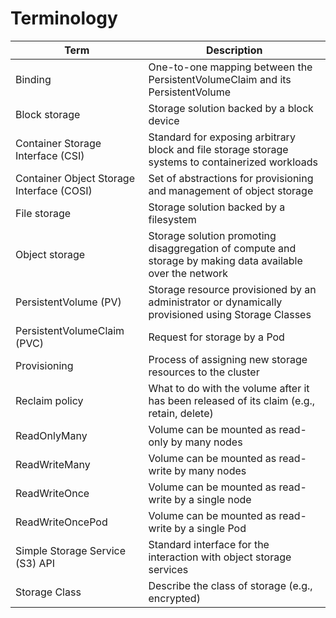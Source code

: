 # Terminology

| Term | Description |
|---|---|
| Binding | One-to-one mapping between the PersistentVolumeClaim and its PersistentVolume |
| Block storage | Storage solution backed by a block device |
| Container Storage Interface (CSI) | Standard for exposing arbitrary block and file storage storage systems to containerized workloads |
| Container Object Storage Interface (COSI) | Set of abstractions for provisioning and management of object storage |
| File storage | Storage solution backed by a filesystem |
| Object storage | Storage solution promoting disaggregation of compute and storage by making data available over the network |
| PersistentVolume (PV) | Storage resource provisioned by an administrator or dynamically provisioned using Storage Classes |
| PersistentVolumeClaim (PVC) | Request for storage by a Pod |
| Provisioning | Process of assigning new storage resources to the cluster |
| Reclaim policy | What to do with the volume after it has been released of its claim (e.g., retain, delete) |
| ReadOnlyMany | Volume can be mounted as read-only by many nodes |
| ReadWriteMany | Volume can be mounted as read-write by many nodes |
| ReadWriteOnce | Volume can be mounted as read-write by a single node |
| ReadWriteOncePod | Volume can be mounted as read-write by a single Pod |
| Simple Storage Service (S3) API | Standard interface for the interaction with object storage services |
| Storage Class | Describe the class of storage (e.g., encrypted) |
